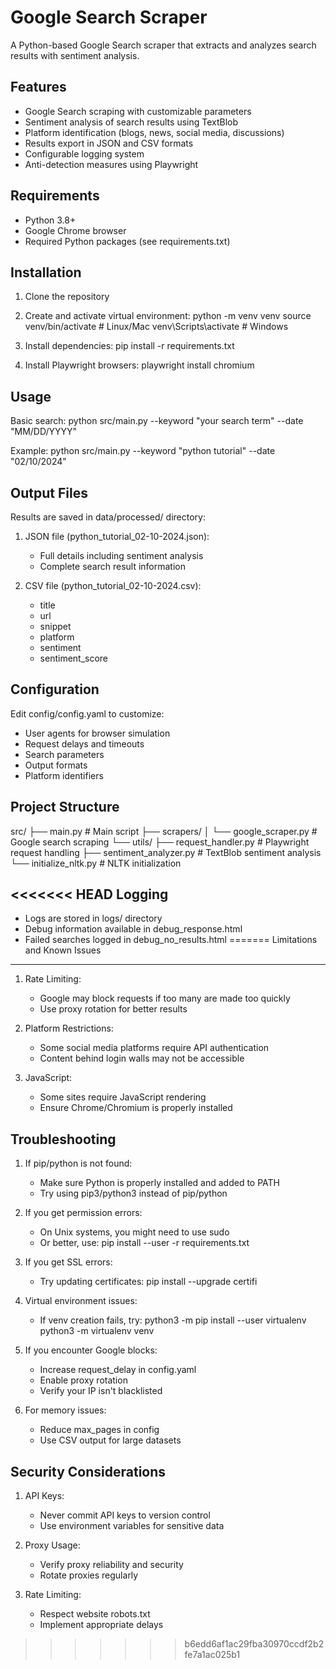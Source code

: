 Google Search Scraper
====================

A Python-based Google Search scraper that extracts and analyzes search results with sentiment analysis.

Features
--------
- Google Search scraping with customizable parameters
- Sentiment analysis of search results using TextBlob
- Platform identification (blogs, news, social media, discussions)
- Results export in JSON and CSV formats
- Configurable logging system
- Anti-detection measures using Playwright

Requirements
-----------
- Python 3.8+
- Google Chrome browser
- Required Python packages (see requirements.txt)

Installation
-----------
1. Clone the repository
2. Create and activate virtual environment:
   python -m venv venv
   source venv/bin/activate  # Linux/Mac
   venv\Scripts\activate     # Windows

3. Install dependencies:
   pip install -r requirements.txt

4. Install Playwright browsers:
   playwright install chromium

Usage
-----
Basic search:
python src/main.py --keyword "your search term" --date "MM/DD/YYYY"

Example:
python src/main.py --keyword "python tutorial" --date "02/10/2024"

Output Files
-----------
Results are saved in data/processed/ directory:
1. JSON file (python_tutorial_02-10-2024.json):
   - Full details including sentiment analysis
   - Complete search result information

2. CSV file (python_tutorial_02-10-2024.csv):
   - title
   - url
   - snippet
   - platform
   - sentiment
   - sentiment_score

Configuration
------------
Edit config/config.yaml to customize:
- User agents for browser simulation
- Request delays and timeouts
- Search parameters
- Output formats
- Platform identifiers

Project Structure
---------------
src/
├── main.py                 # Main script
├── scrapers/
│   └── google_scraper.py   # Google search scraping
└── utils/
    ├── request_handler.py  # Playwright request handling
    ├── sentiment_analyzer.py # TextBlob sentiment analysis
    └── initialize_nltk.py  # NLTK initialization

<<<<<<< HEAD
Logging
-------
- Logs are stored in logs/ directory
- Debug information available in debug_response.html
- Failed searches logged in debug_no_results.html
=======
Limitations and Known Issues
--------------------------
1. Rate Limiting:
   - Google may block requests if too many are made too quickly
   - Use proxy rotation for better results

2. Platform Restrictions:
   - Some social media platforms require API authentication
   - Content behind login walls may not be accessible

3. JavaScript:
   - Some sites require JavaScript rendering
   - Ensure Chrome/Chromium is properly installed

Troubleshooting
--------------
1. If pip/python is not found:
   - Make sure Python is properly installed and added to PATH
   - Try using pip3/python3 instead of pip/python

2. If you get permission errors:
   - On Unix systems, you might need to use sudo
   - Or better, use: pip install --user -r requirements.txt

3. If you get SSL errors:
   - Try updating certificates:
     pip install --upgrade certifi

4. Virtual environment issues:
   - If venv creation fails, try:
     python3 -m pip install --user virtualenv
     python3 -m virtualenv venv

5. If you encounter Google blocks:
   - Increase request_delay in config.yaml
   - Enable proxy rotation
   - Verify your IP isn't blacklisted

6. For memory issues:
   - Reduce max_pages in config
   - Use CSV output for large datasets

Security Considerations
---------------------
1. API Keys:
   - Never commit API keys to version control
   - Use environment variables for sensitive data

2. Proxy Usage:
   - Verify proxy reliability and security
   - Rotate proxies regularly

3. Rate Limiting:
   - Respect website robots.txt
   - Implement appropriate delays
>>>>>>> b6edd6af1ac29fba30970ccdf2b2fe7a1ac025b1
